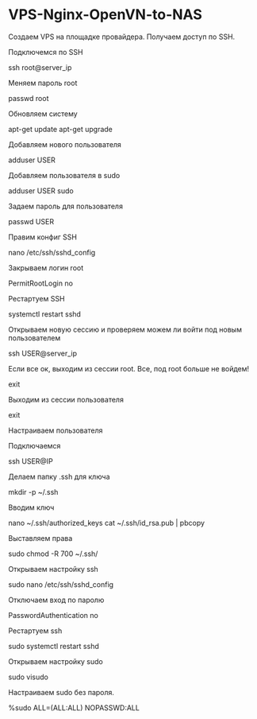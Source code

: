 # VPS-Nginx-OpenVN-to-NAS

Создаем VPS на площадке провайдера. Получаем доступ по SSH.

Подключемся по SSH

ssh root@server_ip

Меняем пароль root

passwd root

Обновляем систему

apt-get update
apt-get upgrade

Добавляем нового пользователя 

adduser USER

Добавляем пользователя в sudo

adduser USER sudo

Задаем пароль для пользователя

passwd USER

Правим конфиг SSH

nano /etc/ssh/sshd_config

Закрываем логин root

PermitRootLogin no

Рестартуем SSH

systemctl restart sshd

Открываем новую сессию и проверяем можем ли войти под новым пользователем

ssh USER@server_ip

Если все ок, выходим из сессии root. Все, под root больше не войдем!

exit

Выходим из сессии пользователя

exit

Настраиваем пользователя

Подключаемся

ssh USER@IP

Делаем папку .ssh для ключа

mkdir -p ~/.ssh

Вводим ключ

nano ~/.ssh/authorized_keys
cat ~/.ssh/id_rsa.pub | pbcopy

Выставляем права

sudo chmod -R 700 ~/.ssh/

Открываем настройку ssh

sudo nano /etc/ssh/sshd_config

Отключаем вход по паролю

PasswordAuthentication no

Рестартуем ssh

sudo systemctl restart sshd

Открываем настройку sudo

sudo visudo

Настраиваем sudo без пароля. 

%sudo   ALL=(ALL:ALL) NOPASSWD:ALL




